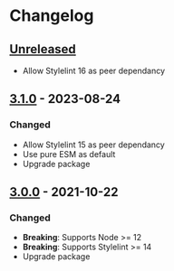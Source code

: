 # Changelog

## [Unreleased][]

-   Allow Stylelint 16 as peer dependancy

## [3.1.0][] - 2023-08-24

### Changed

-   Allow Stylelint 15 as peer dependancy
-   Use pure ESM as default
-   Upgrade package

## [3.0.0][] - 2021-10-22

### Changed

-   **Breaking**: Supports Node >= 12
-   **Breaking**: Supports Stylelint >= 14
-   Upgrade package

[3.0.0]:
	https://github.com/niksy/stylelint-selector-pseudo-class-lvhfa/tree/v3.0.0
[Unreleased]:
	https://github.com/niksy/stylelint-selector-pseudo-class-lvhfa/compare/v3.1.0...HEAD
[3.1.0]:
	https://github.com/niksy/stylelint-selector-pseudo-class-lvhfa/tree/v3.1.0
